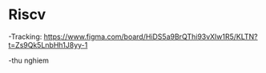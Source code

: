 # Riscv

-Tracking: https://www.figma.com/board/HiDS5a9BrQThi93vXlw1R5/KLTN?t=Zs9Qk5LnbHh1J8yy-1

-thu nghiem